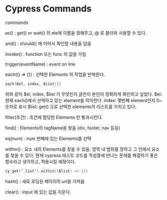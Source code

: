 # Cypress Commands

*commands*

as() : get() or wati() 의 ele에 이름을 정해주고, @ 로 불러와 사용할 수 있다.

and() : should() 에 이어서 확인할 내용을 담음

Invoke() : function 또는 func 의 값을 가짐

trigger(eventName) : event on link

each(() => {}) : 선택한 Elements 의 작업을 반복한다.
```cpp
each($el, index, $list){}
```
위와 같이 $el, index, $list 가 무엇인지 글쓴이 본인이 정확하게 확인하고 싶었다.
  $el: 현재 each()에서 선택하고 있는 element를 의미한다.
  index: 몇번째 element인지 0~ 숫자로 표시
  $list: get() 으로 선택한 elements의 리스트를 가지고 있다.

filter(조건) : 조건에 합당한 Elements 만 통과시킨다.

find() : Elements의 tagName을 찾음 (div, footer, nav 등등)

eq(num) : num 번째에 있는 Elements를 선택

within() : 요소 내의 Elements를 찾을 수 있음.
          영역 내 범위를 정하고 그 안에서 요소를 찾을 수 있다.
          현재 cypress 테스트 코드를 작성중에 만나는 문제를 해결하기 좋은 함수라고 생각하고,
          적용시킬 예정이다.
```cpp
cy.get(‘.list’).within(($list) => {})
```

hash() : 새로 로딩된 페이지의 url을 가져옴

clear() : input 에 있는 값을 지운다.
